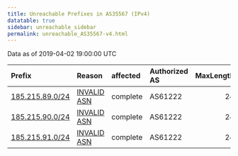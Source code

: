 ```yaml
---
title: Unreachable Prefixes in AS35567 (IPv4)
datatable: true
sidebar: unreachable_sidebar
permalink: unreachable_AS35567-v4.html
---
```


Data as of 2019-04-02 19:00:00 UTC


<div class="datatable-begin"></div>

| Prefix                                                   | Reason                                                                                                 | affected   | Authorized AS   |   MaxLength | Anchor                                         |   unreachable /24s |
|:---------------------------------------------------------|:-------------------------------------------------------------------------------------------------------|:-----------|:----------------|------------:|:-----------------------------------------------|-------------------:|
| [185.215.89.0/24](https://stat.ripe.net/185.215.89.0/24) | [INVALID ASN](https://rpki-validator.ripe.net/announcement-preview?asn=AS35567&prefix=185.215.89.0/24) | complete   | AS61222         |          24 | [RIPE](unreachable_RIPE_NCC_RPKI_Root-v4.html) |                  1 |
| [185.215.90.0/24](https://stat.ripe.net/185.215.90.0/24) | [INVALID ASN](https://rpki-validator.ripe.net/announcement-preview?asn=AS35567&prefix=185.215.90.0/24) | complete   | AS61222         |          24 | [RIPE](unreachable_RIPE_NCC_RPKI_Root-v4.html) |                  1 |
| [185.215.91.0/24](https://stat.ripe.net/185.215.91.0/24) | [INVALID ASN](https://rpki-validator.ripe.net/announcement-preview?asn=AS35567&prefix=185.215.91.0/24) | complete   | AS61222         |          24 | [RIPE](unreachable_RIPE_NCC_RPKI_Root-v4.html) |                  1 |

<div class="datatable-end"></div>